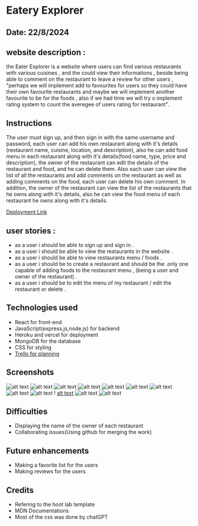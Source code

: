 
# Eatery Explorer

## Date: 22/8/2024

## website description :
the Eater Explorer is a website where users can find various restaurants with various cuisines , and the could view their informations , beside being able to comment on the restaurant to leave a review for other users , "perhaps we will implement add to favourites for users so they could have their own favourite restaurants and maybe we will implement another favourite to be for the foods , also if we had time we will try o implement rating system to count the averegee of users rating for restaurant".

## Instructions
The user must sign up, and then sign in with the same username and password, each user can add his own restaurant along with it's details (restaurant name, cuisine, location, and description), also he can add food menu in each restaurant along with it's details(food name, type, price and description), the owner of the restaurant can edit the details of the restaurant and food, and he can delete them. Also each user can view the list of all the restaurants and add comments on the restaurant as well as adding comments on the food, each user can delete his own comment. In addition, the owner of the restaurant can view the list of the restaurants that he owns along with it's details, also he can view the food menu of each restaurant he owns along with it's details.

 [Deployment Link](https://eatery-explorer-frontend-q5bkcaaqn-mujtaba-sultans-projects.vercel.app/)





## user stories :

* as a user i should be able to sign up and sign in .
* as a user i should be able to view the restaurants in the website .
* as a user i should be able to view restaurants menu / foods .
* as a user i should be to create a restaurant and should be the .only one capable of adding foods to the restaurant menu , (being a user and owner of the restaurant) .
* as a user i should be to edit the menu of my restaurant / edit the restaurant or delete .

## Technologies used
* React for front-end
* JavaScript(express.js,node.js) for backend
* Heroku and vercel for deployment
* MongoDB for the database
* CSS for styling
* [Trello for planning](https://trello.com/b/fWjFv1X9/eatery)

## Screenshots
![alt text](./Resources/image-1.png)
![alt text](./Resources/image-2.png) 
 ![alt text](./Resources/image-3.png) 
 ![alt text](./Resources/image-4.png)
  ![alt text](./Resources/image-5.png) 
  ![alt text](./Resources/image-6.png) 
  ![alt text](./Resources/image-7.png) 
  ![alt text](./Resources/image-8.png) 
  ![alt text](./Resources/image-9.png) !
  [alt text](./Resources/image-10.png) 
  ![alt text](./Resources/image-11.png)
   ![alt text](./Resources/image.png)


## Difficulties
* Displaying the name of the owner of each restaurant
* Collaborating issues(Using github for merging the work)

## Future enhancements
* Making a favorite list for the users
* Making reviews for the users

## Credits
* Refering to the hoot lab template
* MDN Documentations
* Most of the css was done by chatGPT
